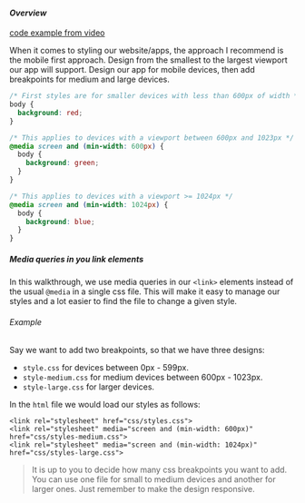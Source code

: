 #### _Overview_

[code example from video](https://glitch.com/edit/#!/stripe-dinosaur)

When it comes to styling our website/apps, the approach I recommend is the mobile first approach.  Design from the smallest to the largest viewport our app will support. Design our app for mobile devices, then add breakpoints for medium and large devices.

```css
/* First styles are for smaller devices with less than 600px of width */
body {
  background: red;
}

/* This applies to devices with a viewport between 600px and 1023px */
@media screen and (min-width: 600px) {
  body {
    background: green;
  }
}

/* This applies to devices with a viewport >= 1024px */
@media screen and (min-width: 1024px) {
  body {
    background: blue;
  }
}
```

##### Media queries in you link elements

In this walkthrough, we use media queries in our `<link>` elements instead of the usual `@media` in a single css file. This will make it easy to manage our styles and a lot easier to find the file to change a given style.

###### Example

Say we want to add two breakpoints, so that we have three designs:

* `style.css` for devices between 0px - 599px.
* `style-medium.css` for medium devices between 600px - 1023px.
* `style-large.css` for larger devices.

In the `html` file we would load our styles as follows:

```
<link rel="stylesheet" href="css/styles.css">
<link rel="stylesheet" media="screen and (min-width: 600px)" href="css/styles-medium.css">
<link rel="stylesheet" media="screen and (min-width: 1024px)" href="css/styles-large.css">
```

> It is up to you to decide how many css breakpoints you want to add. You can use one file for small to medium devices and another for larger ones. Just remember to make the design responsive.
